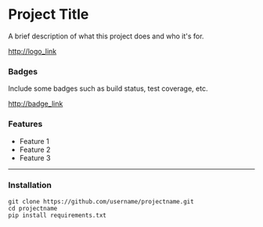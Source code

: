 # Project Title
A brief description of what this project does and who it's for.

<http://logo_link>

### Badges
Include some badges such as build status, test coverage, etc.

<http://badge_link>

### Features
- Feature 1
- Feature 2
- Feature 3
---
### Installation
~~~
git clone https://github.com/username/projectname.git
cd projectname
pip install requirements.txt
~~~
